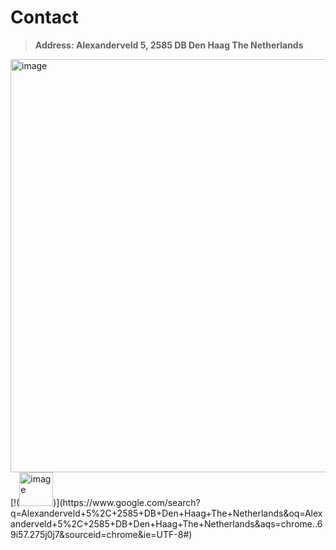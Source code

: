 # Contact
> **Address: Alexanderveld 5, 2585 DB Den Haag The Netherlands**

<img width="661" alt="image" src="https://user-images.githubusercontent.com/33482502/191748707-d44f89bd-53e8-49f7-b6e2-a17a346e9911.png">
[!(<img width="54" alt="image" src="https://user-images.githubusercontent.com/33482502/191748861-f4305000-7860-4cd2-9574-fcce54008b36.png">)](https://www.google.com/search?q=Alexanderveld+5%2C+2585+DB+Den+Haag+The+Netherlands&oq=Alexanderveld+5%2C+2585+DB+Den+Haag+The+Netherlands&aqs=chrome..69i57.275j0j7&sourceid=chrome&ie=UTF-8#)
